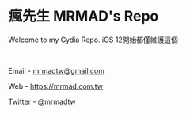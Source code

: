 # 瘋先生 MRMAD's Repo
Welcome to my Cydia Repo.
iOS 12開始都僅維護這個

&nbsp;

Email - mrmadtw@gmail.com

Web - https://mrmad.com.tw

Twitter - [@mrmadtw](https://twitter.com/mrmadtw)
